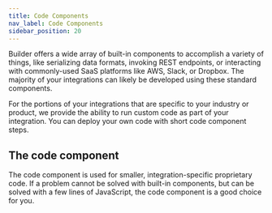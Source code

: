 ```yaml
---
title: Code Components
nav_label: Code Components
sidebar_position: 20
---
```


Builder offers a wide array of built-in components to accomplish a variety of things, like serializing data formats, invoking REST endpoints, or interacting with commonly-used SaaS platforms like AWS, Slack, or Dropbox. The majority of your integrations can likely be developed using these standard components.

For the portions of your integrations that are specific to your industry or product, we provide the ability to run custom code as part of your integration.
You can deploy your own code with short code component steps.

## The code component

The code component is used for smaller, integration-specific proprietary code.
If a problem cannot be solved with built-in components, but can be solved with a few lines of JavaScript, the code component is a good choice for you.
